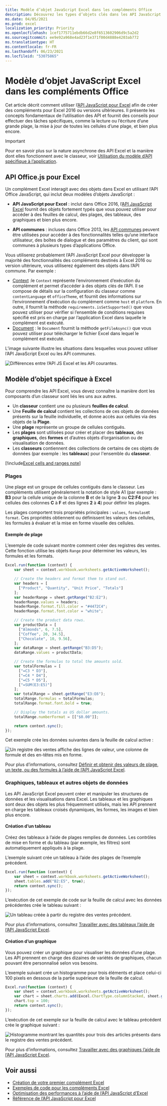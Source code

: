 ```yaml
---
title: Modèle d’objet JavaScript Excel dans les compléments Office
description: Découvrez les types d’objets clés dans les API JavaScript Excel et comment les utiliser pour créer des compléments Excel.
ms.date: 04/05/2021
ms.prod: excel
localization_priority: Priority
ms.openlocfilehash: 1cef1775711ebdb66d2e8f6513602906d9c5a2d2
ms.sourcegitcommit: ee9e92a968e4ad23f1e371f00d4888e4203ab772
ms.translationtype: HT
ms.contentlocale: fr-FR
ms.lasthandoff: 06/23/2021
ms.locfileid: "53075865"
---
```

# <a name="excel-javascript-object-model-in-office-add-ins"></a>Modèle d’objet JavaScript Excel dans les compléments Office

Cet article décrit comment utiliser l’[API JavaScript pour Excel](../reference/overview/excel-add-ins-reference-overview.md) afin de créer des compléments pour Excel 2016 ou versions ultérieures. Il présente les concepts fondamentaux de l’utilisation des API et fournit des conseils pour effectuer des tâches spécifiques, comme la lecture ou l’écriture d’une grande plage, la mise à jour de toutes les cellules d’une plage, et bien plus encore.

> [!IMPORTANT]
> Pour en savoir plus sur la nature asynchrone des API Excel et la manière dont elles fonctionnent avec le classeur, voir [Utilisation du modèle d’API spécifique à l’application](../develop/application-specific-api-model.md).  

## <a name="officejs-apis-for-excel"></a>API Office.js pour Excel

Un complément Excel interagit avec des objets dans Excel en utilisant l’API Office JavaScript, qui inclut deux modèles d’objets JavaScript :

* **API JavaScript pour Excel** : inclut dans Office 2016, l’[API JavaScript Excel](../reference/overview/excel-add-ins-reference-overview.md) fournit des objets fortement typés que vous pouvez utiliser pour accéder à des feuilles de calcul, des plages, des tableaux, des graphiques et bien plus encore.

* **API communes** : incluses dans Office 2013, les [API communes](/javascript/api/office) peuvent être utilisées pour accéder à des fonctionnalités telles qu’une interface utilisateur, des boîtes de dialogue et des paramètres du client, qui sont communes à plusieurs types d’applications Office.

Vous utiliserez probablement l’API JavaScript Excel pour développer la majorité des fonctionnalités des compléments destinés à Excel 2016 ou version ultérieure, vous utiliserez également des objets dans l’API commune. Par exemple :

* [Context](/javascript/api/office/office.context) :le `Context` représente l’environnement d’exécution du complément et permet d’accéder à des objets clés de l’API. Il se compose de détails sur la configuration du classeur comme `contentLanguage` et `officeTheme`, et fournit des informations sur l’environnement d’exécution du complément comme `host` et `platform`. En outre, il fournit la méthode `requirements.isSetSupported()` que vous pouvez utiliser pour vérifier si l’ensemble de conditions requises spécifié est pris en charge par l’application Excel dans laquelle le complément est exécuté.
* [Document](/javascript/api/office/office.document) : le `Document` fournit la méthode `getFileAsync()` que vous pouvez utiliser pour télécharger le fichier Excel dans lequel le complément est exécuté.

L’image suivante illustre les situations dans lesquelles vous pouvez utiliser l’API JavaScript Excel ou les API communes.

![Différences entre l’API JS Excel et les API courantes.](../images/excel-js-api-common-api.png)

## <a name="excel-specific-object-model"></a>Modèle d’objet spécifique à Excel

Pour comprendre les API Excel, vous devez connaître la manière dont les composants d’un classeur sont liés les uns aux autres.

* Un **classeur** contient une ou plusieurs **feuilles de calcul**.
* Une **Feuille de calcul** contient les collections de ces objets de données présents sur la feuille individuelle, et donne accès aux cellules via des objets de la **Plage**.
* Une **plage** représente un groupe de cellules contiguës.
* Les **plages** sont utilisées pour créer et placer des **tableaux**, des **graphiques**, des **formes** et d’autres objets d’organisation ou de visualisation de données.
* Les **classeurs** contiennent des collections de certains de ces objets de données (par exemple : les **tableaux**) pour l'ensemble du **classeur**.

[!include[Excel cells and ranges note](../includes/note-excel-cells-and-ranges.md)]

### <a name="ranges"></a>Plages

Une plage est un groupe de cellules contiguës dans le classeur. Les compléments utilisent généralement la notation de style A1 (par exemple : **B3** pour la cellule unique de la colonne **B** et de la ligne **3** ou **C2:F4** pour les cellules des colonnes **C** à **F** et des lignes **2** à **4**) pour définir les plages.

Les plages comportent trois propriétés principales : `values`, `formulas`et `format`. Ces propriétés obtiennent ou définissent les valeurs des cellules, les formules à évaluer et la mise en forme visuelle des cellules.

#### <a name="range-sample"></a>Exemple de plage

L’exemple de code suivant montre comment créer des registres des ventes. Cette fonction utilise les objets `Range` pour déterminer les valeurs, les formules et les formats.

```js
Excel.run(function (context) {
    var sheet = context.workbook.worksheets.getActiveWorksheet();

    // Create the headers and format them to stand out.
    var headers = [
      ["Product", "Quantity", "Unit Price", "Totals"]
    ];
    var headerRange = sheet.getRange("B2:E2");
    headerRange.values = headers;
    headerRange.format.fill.color = "#4472C4";
    headerRange.format.font.color = "white";

    // Create the product data rows.
    var productData = [
      ["Almonds", 6, 7.5],
      ["Coffee", 20, 34.5],
      ["Chocolate", 10, 9.56],
    ];
    var dataRange = sheet.getRange("B3:D5");
    dataRange.values = productData;

    // Create the formulas to total the amounts sold.
    var totalFormulas = [
      ["=C3 * D3"],
      ["=C4 * D4"],
      ["=C5 * D5"],
      ["=SUM(E3:E5)"]
    ];
    var totalRange = sheet.getRange("E3:E6");
    totalRange.formulas = totalFormulas;
    totalRange.format.font.bold = true;

    // Display the totals as US dollar amounts.
    totalRange.numberFormat = [["$0.00"]];

    return context.sync();
});
```

Cet exemple crée les données suivantes dans la feuille de calcul active :

![Un registre des ventes affiche des lignes de valeur, une colonne de formule et des en-têtes mis en forme.](../images/excel-overview-range-sample.png)

Pour plus d’informations, consultez [Définir et obtenir des valeurs de plage, un texte, ou des formules à l’aide de l’API JavaScript Excel](excel-add-ins-ranges-set-get-values.md).

### <a name="charts-tables-and-other-data-objects"></a>Graphiques, tableaux et autres objets de données

Les API JavaScript Excel peuvent créer et manipuler les structures de données et les visualisations dans Excel. Les tableaux et les graphiques sont deux des objets les plus fréquemment utilisés, mais les API prennent en charge les tableaux croisés dynamiques, les formes, les images et bien plus encore.

#### <a name="creating-a-table"></a>Création d’un tableau

Créez des tableaux à l’aide de plages remplies de données. Les contrôles de mise en forme et du tableau (par exemple, les filtres) sont automatiquement appliqués à la plage.

L’exemple suivant crée un tableau à l’aide des plages de l’exemple précédent.

```js
Excel.run(function (context) {
    var sheet = context.workbook.worksheets.getActiveWorksheet();
    sheet.tables.add("B2:E5", true);
    return context.sync();
});
```

L’exécution de cet exemple de code sur la feuille de calcul avec les données précédentes crée le tableau suivant :

![Un tableau créée à partir du registre des ventes précédent.](../images/excel-overview-table-sample.png)

Pour plus d’informations, consultez [Travailler avec des tableaux l’aide de l’API JavaScript Excel](excel-add-ins-tables.md).

#### <a name="creating-a-chart"></a>Création d’un graphique

Vous pouvez créer un graphique pour visualiser les données d’une plage. Les API prennent en charge des dizaines de variétés de graphiques, chacun pouvant être personnalisé selon vos besoins.

L’exemple suivant crée un histogramme pour trois éléments et place celui-ci 100 pixels en dessous de la partie supérieure de la feuille de calcul.

```js
Excel.run(function (context) {
    var sheet = context.workbook.worksheets.getActiveWorksheet();
    var chart = sheet.charts.add(Excel.ChartType.columnStacked, sheet.getRange("B3:C5"));
    chart.top = 100;
    return context.sync();
});
```

L’exécution de cet exemple sur la feuille de calcul avec le tableau précédent crée le graphique suivant :

![Histogramme montrant les quantités pour trois des articles présents dans le registre des ventes précédent.](../images/excel-overview-chart-sample.png)

Pour plus d’informations, consultez [Travailler avec des graphiques l’aide de l’API JavaScript Excel](excel-add-ins-charts.md).

## <a name="see-also"></a>Voir aussi

* [Création de votre premier complément Excel](../quickstarts/excel-quickstart-jquery.md)
* [Exemples de code pour les compléments Excel](https://developer.microsoft.com/office/gallery/?filterBy=Samples,Excel)
* [Optimisation des performances à l’aide de l’API JavaScript d’Excel](../excel/performance.md)
* [Référence de l’API JavaScript pour Excel](../reference/overview/excel-add-ins-reference-overview.md)
